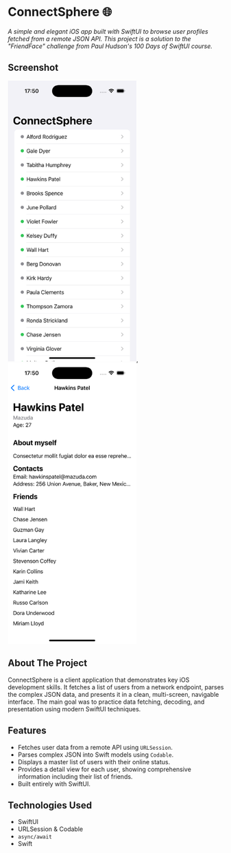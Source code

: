 
# ConnectSphere 🌐

*A simple and elegant iOS app built with SwiftUI to browse user profiles fetched from a remote JSON API. This project is a solution to the "FriendFace" challenge from Paul Hudson's 100 Days of SwiftUI course.*

## Screenshot

<img src="connectsphere-demo.png" width="300">, <img src="connectsphere-demo_1.png" width="300">

## About The Project

ConnectSphere is a client application that demonstrates key iOS development skills. It fetches a list of users from a network endpoint, parses the complex JSON data, and presents it in a clean, multi-screen, navigable interface. The main goal was to practice data fetching, decoding, and presentation using modern SwiftUI techniques.

## Features

- Fetches user data from a remote API using `URLSession`.
- Parses complex JSON into Swift models using `Codable`.
- Displays a master list of users with their online status.
- Provides a detail view for each user, showing comprehensive information including their list of friends.
- Built entirely with SwiftUI.

## Technologies Used

- SwiftUI
- URLSession & Codable
- `async/await`
- Swift
